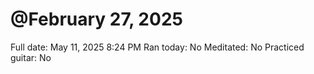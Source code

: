 # @February 27, 2025

Full date: May 11, 2025 8:24 PM
Ran today: No
Meditated: No
Practiced guitar: No